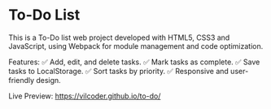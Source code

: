 # To-Do List
This is a To-Do list web project developed with HTML5, CSS3 and JavaScript, using Webpack for module management and code optimization.

Features:
✅ Add, edit, and delete tasks.
✅ Mark tasks as complete.
✅ Save tasks to LocalStorage.
✅ Sort tasks by priority.
✅ Responsive and user-friendly design.

Live Preview: https://vilcoder.github.io/to-do/